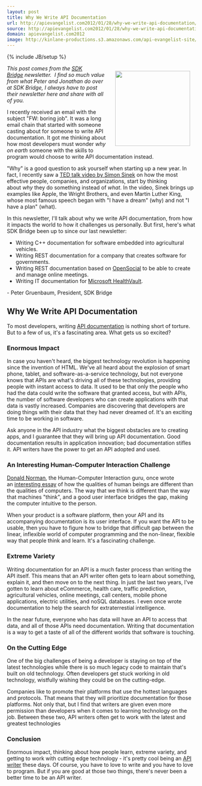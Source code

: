 ```yaml
---
layout: post
title: Why We Write API Documentation
url: http://apievangelist.com2012/01/28/why-we-write-api-documentation/
source: http://apievangelist.com2012/01/28/why-we-write-api-documentation/
domain: apievangelist.com2012
image: http://kinlane-productions.s3.amazonaws.com/api-evangelist-site/blog/SDKBridge-logo.gif
---
```

{% include JB/setup %}
<p><a title="SDK Bridge" href="http://sdkbridge.com/"><img style="padding: 15px;" src="http://kinlane-productions.s3.amazonaws.com/api-service-providers/sdk-bridge/SDKBridge-logo.gif" alt="" width="200" align="right" /></a></p>
<p><em>This post comes from the&nbsp;<a title="SDK Bridge" href="http://sdkbridge.com/">SDK Bridge</a>&nbsp;newsletter. &nbsp;I find so much value from what Peter and Jonathan do over at SDK Bridge, I always have to post their newsletter here and share with all of you.</em></p>
<p>I recently received an email with the subject "FW: boring job". It was a long email chain that started with someone casting about for someone to write API documentation. It got me thinking about how most developers must wonder&nbsp;<em>why on earth</em>&nbsp;someone with the skills to program would choose to write API documentation instead.</p>
<p>"Why" is a good question to ask yourself when starting up a new year. In fact, I recently saw a&nbsp;<a href="http://sdkbridge.createsend1.com/t/r/l/ikbtkt/hdhyyhjli/r/" target="_blank">TED talk video by Simon Sinek</a>&nbsp;on how the most effective people, companies, and organizations, start by thinking about&nbsp;<em>why</em>&nbsp;they do something instead of&nbsp;<em>what</em>. In the video, Sinek brings up examples like Apple, the Wright Brothers, and even Martin Luther King, whose most famous speech began with "I have a dream" (why) and not "I have a plan" (what).</p>
<p>In this newsletter, I'll talk about why we write API documentation, from how it impacts the world to how it challenges us personally. But first, here's what SDK Bridge been up to since our last newsletter:</p>
<ul class="mainlist">
<li>Writing C++ documentation for software embedded into agricultural vehicles.</li>
<li>Writing REST documentation for a company that creates software for governments.</li>
<li>Writing REST documentation based on&nbsp;<a href="http://sdkbridge.createsend1.com/t/r/l/ikbtkt/hdhyyhjli/y/" target="_blank">OpenSocial</a>&nbsp;to be able to create and manage online meetings.</li>
<li>Writing IT documentation for&nbsp;<a href="http://sdkbridge.createsend1.com/t/r/l/ikbtkt/hdhyyhjli/j/" target="_blank">Microsoft HealthVault</a>.</li>
</ul>
<p>- Peter Gruenbaum, President, SDK Bridge</p>
<h2>Why We Write API Documentation</h2>
<p>To most developers, writing <a title="API Documentation" href="http://sdkbridge.com/index.php">API documentation</a> is nothing short of torture. But to a few of us, it's a fascinating area. What gets us so excited?</p>
<h3>Enormous Impact</h3>
<p>In case you haven't heard, the biggest technology revolution is happening since the invention of HTML. We've all heard about the explosion of smart phone, tablet, and software-as-a-service technology, but not everyone knows that APIs are what's driving all of these technologies, providing people with instant access to data. It used to be that only the people who had the data could write the software that granted access, but with APIs, the number of software developers who can create applications with that data is vastly increased. Companies are discovering that developers are doing things with their data that they had never dreamed of. It's an exciting time to be working in software.</p>
<p>Ask anyone in the API industry what the biggest obstacles are to creating apps, and I guarantee that they will bring up API documentation. Good documentation results in application innovation; bad documentation stifles it. API writers have the power to get an API adopted and used.</p>
<h3>An Interesting Human-Computer Interaction Challenge</h3>
<p><a href="http://sdkbridge.createsend1.com/t/r/l/ikbtkt/hdhyyhjli/t/" target="_blank">Donald Norman</a>, the Human-Computer Interaction guru, once wrote an&nbsp;<a href="http://sdkbridge.createsend1.com/t/r/l/ikbtkt/hdhyyhjli/i/" target="_blank">interesting essay</a>&nbsp;of how the qualities of human beings are different than the qualities of computers. The way that we think is different than the way that machines "think", and a good user interface bridges the gap, making the computer intuitive to the person.</p>
<p>When your product is a software platform, then your API and its accompanying documentation is its user interface. If you want the API to be usable, then you have to figure how to bridge that difficult gap between the linear, inflexible world of computer programming and the non-linear, flexible way that people think and learn. It's a fascinating challenge.</p>
<h3>Extreme Variety</h3>
<p>Writing documentation for an API is a much faster process than writing the API itself. This means that an API writer often gets to learn about something, explain it, and then move on to the next thing. In just the last two years, I've gotten to learn about eCommerce, health care, traffic prediction, agricultural vehicles, online meetings, call centers, mobile phone applications, electric utilities, and noSQL databases. I even once wrote documentation to help the search for extraterrestial intelligence.</p>
<p>In the near future, everyone who has data will have an API to access that data, and all of those APIs need documentation. Writing that documentation is a way to get a taste of all of the different worlds that software is touching.</p>
<h3>On the Cutting Edge</h3>
<p>One of the big challenges of being a developer is staying on top of the latest technologies while there is so much legacy code to maintain that's built on old technology. Often developers get stuck working in old technology, wistfully wishing they could be on the cutting-edge.</p>
<p>Companies like to promote their platforms that use the hottest languages and protocols. That means that they will prioritize documentation for those platforms. Not only that, but I find that writers are given even more permission than developers when it comes to learning technology on the job. Between these two, API writers often get to work with the latest and greatest technologies</p>
<h3>Conclusion</h3>
<p>Enormous impact, thinking about how people learn, extreme variety, and getting to work with cutting edge technology - it's pretty cool being an <a title="API Writer" href="http://sdkbridge.com/index.php">API writer</a> these days. Of course, you have to love to write and you have to love to program. But if you are good at those two things, there's never been a better time to be an API writer.</p>
